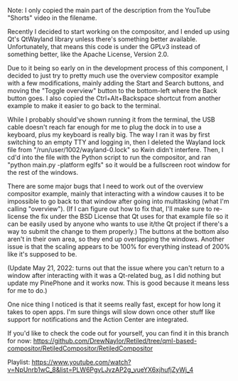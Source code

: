 Note: I only copied the main part of the description from the YouTube "Shorts" video in the filename.


Recently I decided to start working on the compositor, and I ended up using Qt's QtWayland library unless there's something better available. Unfortunately, that means this code is under the GPLv3 instead of something better, like the Apache License, Version 2.0.

Due to it being so early on in the development process of this component, I decided to just try to pretty much use the overview compositor example with a few modifications, mainly adding the Start and Search buttons, and moving the "Toggle overview" button to the bottom-left where the Back button goes. I also copied the Ctrl+Alt+Backspace shortcut from another example to make it easier to go back to the terminal.

While I probably should've shown running it from the terminal, the USB cable doesn't reach far enough for me to plug the dock in to use a keyboard, plus my keyboard is really big. The way I ran it was by first switching to an empty TTY and logging in, then I deleted the Wayland lock file from "/run/user/1002/wayland-0.lock" so Kwin didn't interfere. Then, I cd'd into the file with the Python script to run the compositor, and ran "python main.py -platform eglfs" so it would be a fullscreen root window for the rest of the windows.

There are some major bugs that I need to work out of the overview compositor example, mainly that interacting with a window causes it to be impossible to go back to that window after going into multitasking (what I'm calling "overview"). (If I can figure out how to fix that, I'll make sure to re-license the fix under the BSD License that Qt uses for that example file so it can be easily used by anyone who wants to use it/the Qt project if there's a way to submit the change to them properly.) The buttons at the bottom also aren't in their own area, so they end up overlapping the windows. Another issue is that the scaling appears to be 100% for everything instead of 200% like it's supposed to be.

(Update May 21, 2022: turns out that the issue where you can't return to a window after interacting with it was a Qt-related bug, as I did nothing but update my PinePhone and it works now. This is good because it means less for me to do.)

One nice thing I noticed is that it seems really fast, except for how long it takes to open apps. I'm sure things will slow down once other stuff like support for notifications and the Action Center are integrated.

If you'd like to check the code out for yourself, you can find it in this branch for now:
https://github.com/DrewNaylor/Retiled/tree/qml-based-compositor/RetiledCompositor/RetiledCompositor

Playlist:
https://www.youtube.com/watch?v=NpUnrb1wC_8&list=PLW6PgvLJvzAP2g_vueYX6xjhufjZyWj_4
